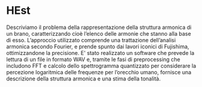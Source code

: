 # HEst
Descriviamo il problema della rappresentazione della struttura armonica di un brano, caratterizzando cioè l’elenco delle armonie che stanno alla base di esso.
L’approccio utilizzato comprende una trattazione dell’analisi armonica secondo Fourier, e prende spunto dai lavori iconici di Fujishima, ottimizzandone la precisione.
E' stato realizzato un software che prevede la lettura di un file in formato WAV e, tramite le fasi di preprocessing che includono FFT e calcolo dello spettrogramma quantizzato per considerare la percezione logaritmica delle frequenze per l’orecchio umano,
fornisce una descrizione della struttura armonica e una stima della tonalità.
